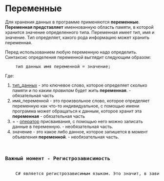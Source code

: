 # Переменные

Для хранения данных в программе применяются **переменные**. **Переменная представляет** именнованную область памяти, в которой хранится значение определенного типа. Переменная имеет тип, имя и значение. Тип определяет, какого рода информацию может хранить переменная.

Перед использованием любую переменную надо определить. Синтаксис определения переменной выглядит следующим образом:
<pre>
    тип_данных имя_переменной = значение;
</pre>
Где: 
1. [тип_данных](two.md) - это ключевое слово, которое определяет сколько памяти и по каким *правилам* будет жить **переменная**. - обязательная часть
1. имя_переменной - это произвольное слово, которое определяет переменную как что-то индивидуальное, с помощью имени программа может обращаться к данным, которое хранит эта **переменная** - обязательная часть
3. = - [оператор](three.md) присваивания, с помощью него можно записать данные в переменную. - необязательная часть.
4. значение - это какое либо данное, которое запишется в момент объявления **переменной**. - необязательная часть.

<pre>
    <h3>Важный момент - Регистрозависимость</h3> 
    C# является регистрозависимым языком. Это значит, в зависимости от регистра символов какое-то определенные названия может представлять разные классы, методы, переменные и т.д. Например, для вывода на консоль используется метод WriteLine - его имя начинается именно с большой буквы: "WriteLine". Если мы вместо "Console.WriteLine" напишем "Console.writeline", то программа не скомпилируется, так как данный метод обязательно должен называться "WriteLine", а не "writeline" или "WRITELINE" или как-то иначе.
</pre>
